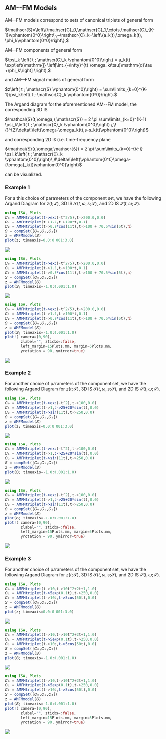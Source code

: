 
## AM--FM Models

AM--FM models correspond to sets of canonical triplets of general form

$\mathscr{S}=\left\{\mathscr{C}_0,\mathscr{C}_1,\cdots,\mathscr{C}_{K-1}\vphantom{0^0}\right\},~\mathscr{C}_k=\left\{a_k(t),\omega_k(t), \phi_k\vphantom{0^0}\right\},$

AM--FM components of general form

$\psi_k \left( t ; \mathscr{C}_k \vphantom{0^0}\right) = a_k(t) \exp\left(\mathrm{j} \left[\int_{-\infty}^{t} \omega_k(\tau)\mathrm{d}\tau +\phi_k\right] \right),$

and AM--FM signal models of general form

$z\left( t ; \mathscr{S} \vphantom{0^0}\right)  = \sum\limits_{k=0}^{K-1}\psi_k\left( t ; \mathscr{C}_k \vphantom{0^0}\right).$

The Argand diagram for the aforementioned AM--FM model, the corresponding 3D IS

$\mathcal{S}(t,\omega,s;\mathscr{S}) = 2 \pi \sum\limits_{k=0}^{K-1} \psi_k\left( t ; \mathscr{C}_k \vphantom{0^0}\right) \,\!{}^{2}\delta\!\left(\omega-\omega_k(t),s-s_k(t)\vphantom{0^0}\right)$

and corresponding 2D IS (i.e. time-frequency plane)

$\mathcal{S}(t,\omega;\mathscr{S})  =  2 \pi \sum\limits_{k=0}^{K-1} \psi_k\left( t ; \mathscr{C}_k \vphantom{0^0}\right)\,\!\delta\!\left(\vphantom{0^0}\omega-{\omega}_k(t)\vphantom{0^0}\right)$

can be visualized.


### Example 1
For a this choice of parameters of the component set, we have the following Argand Diagram for $z(t;\mathscr{S})$, 3D IS $\mathcal{S}(t,\omega,s;\mathscr{S})$, and 2D IS $\mathcal{S}(t,\omega;\mathscr{S})$.

```julia
using ISA, Plots
𝐶₀ = AMFMtriplet(t->exp(-t^2/5),t->200.0,0.0)
𝐶₁ = AMFMtriplet(t->1.0,t->100*t,0.1)
𝐶₂ = AMFMtriplet(t->0.8*cos(11t),t->100 + 70.5*sin(5t),π)
𝑆 = compSet([𝐶₀,𝐶₁,𝐶₂])
z = AMFMmodel(𝑆)
plot(z; timeaxis=0.0:0.001:3.0)
```
![](https://raw.githubusercontent.com/NMSU-ISA/ISA/master/docs/src/assets/IS_exAMFMmodel1.png)

```julia
using ISA, Plots
𝐶₀ = AMFMtriplet(t->exp(-t^2/5),t->200.0,0.0)
𝐶₁ = AMFMtriplet(t->1.0,t->100*t,0.1)
𝐶₂ = AMFMtriplet(t->0.8*cos(11t),t->100 + 70.5*sin(5t),π)
𝑆 = compSet([𝐶₀,𝐶₁,𝐶₂])
z = AMFMmodel(𝑆)
plot(𝑆; timeaxis=-1.0:0.001:1.0)
```
![](https://raw.githubusercontent.com/NMSU-ISA/ISA/master/docs/src/assets/IS_exAMFMmodel2.png)

```julia
using ISA, Plots
𝐶₀ = AMFMtriplet(t->exp(-t^2/5),t->200.0,0.0)
𝐶₁ = AMFMtriplet(t->1.0,t->100*t,0.1)
𝐶₂ = AMFMtriplet(t->0.8*cos(11t),t->100 + 70.5*sin(5t),π)
𝑆 = compSet([𝐶₀,𝐶₁,𝐶₂])
z = AMFMmodel(𝑆)
plot(𝑆; timeaxis=-1.0:0.001:1.0)
plot!( camera=(0,90),
       zlabel="", zticks=:false,
       left_margin=15Plots.mm, margin=5Plots.mm,
       yrotation = 90, ymirror=true)
```
![](https://raw.githubusercontent.com/NMSU-ISA/ISA/master/docs/src/assets/IS_exAMFMmodel3.png)

### Example 2

For another choice of parameters of the component set, we have the following Argand Diagram for $z(t;\mathscr{S})$, 3D IS $\mathcal{S}(t,\omega,s;\mathscr{S})$, and 2D IS $\mathcal{S}(t,\omega;\mathscr{S})$.

```julia
using ISA, Plots
𝐶₀ = AMFMtriplet(t->exp(-t^2),t->100,0.0)
𝐶₁ = AMFMtriplet(t->1,t->25+20*sin(t),0.0)
𝐶₂ = AMFMtriplet(t->sin(11t),t->250,0.0)
𝑆 = compSet([𝐶₀,𝐶₁,𝐶₂])
z = AMFMmodel(𝑆)
plot(z; timeaxis=0.0:0.001:3.0)
```
![](https://raw.githubusercontent.com/NMSU-ISA/ISA/master/docs/src/assets/IS_exAMFMmodel4.png)

```julia
using ISA, Plots
𝐶₀ = AMFMtriplet(t->exp(-t^2),t->100,0.0)
𝐶₁ = AMFMtriplet(t->1,t->25+20*sin(t),0.0)
𝐶₂ = AMFMtriplet(t->sin(11t),t->250,0.0)
𝑆 = compSet([𝐶₀,𝐶₁,𝐶₂])
z = AMFMmodel(𝑆)
plot(𝑆; timeaxis=-1.0:0.001:1.0)
```
![](https://raw.githubusercontent.com/NMSU-ISA/ISA/master/docs/src/assets/IS_exAMFMmodel5.png)

```julia
using ISA, Plots
𝐶₀ = AMFMtriplet(t->exp(-t^2),t->100,0.0)
𝐶₁ = AMFMtriplet(t->1,t->25+20*sin(t),0.0)
𝐶₂ = AMFMtriplet(t->sin(11t),t->250,0.0)
𝑆 = compSet([𝐶₀,𝐶₁,𝐶₂])
z = AMFMmodel(𝑆)
plot(𝑆; timeaxis=-1.0:0.001:1.0)
plot!( camera=(0,90),
       zlabel="", zticks=:false,
       left_margin=15Plots.mm, margin=5Plots.mm,
       yrotation = 90, ymirror=true)
```
![](https://raw.githubusercontent.com/NMSU-ISA/ISA/master/docs/src/assets/IS_exAMFMmodel6.png)


### Example 3
For another choice of parameters of the component set, we have the following Argand Diagram for $z(t;\mathscr{S})$, 3D IS $\mathcal{S}(t,\omega,s;\mathscr{S})$, and 2D IS $\mathcal{S}(t,\omega;\mathscr{S})$.

```julia
using ISA, Plots
𝐶₀ = AMFMtriplet(t->10,t->10t^2+2t+1,1.0)
𝐶₁ = AMFMtriplet(t->5exp(0.1t),t->250,0.0)
𝐶₂ = AMFMtriplet(t->10t,t->5cos(50t),0.0)
𝑆 = compSet([𝐶₀,𝐶₁,𝐶₂])
z = AMFMmodel(𝑆)
plot(z; timeaxis=0.0:0.001:3.0)
```
![](https://raw.githubusercontent.com/NMSU-ISA/ISA/master/docs/src/assets/IS_exAMFMmodel7.png)

```julia
using ISA, Plots
𝐶₀ = AMFMtriplet(t->10,t->10t^2+2t+1,1.0)
𝐶₁ = AMFMtriplet(t->5exp(0.1t),t->250,0.0)
𝐶₂ = AMFMtriplet(t->10t,t->5cos(50t),0.0)
𝑆 = compSet([𝐶₀,𝐶₁,𝐶₂])
z = AMFMmodel(𝑆)
plot(𝑆; timeaxis=-1.0:0.001:1.0)
```
![](https://raw.githubusercontent.com/NMSU-ISA/ISA/master/docs/src/assets/IS_exAMFMmodel8.png)

```julia
using ISA, Plots
𝐶₀ = AMFMtriplet(t->10,t->10t^2+2t+1,1.0)
𝐶₁ = AMFMtriplet(t->5exp(0.1t),t->250,0.0)
𝐶₂ = AMFMtriplet(t->10t,t->5cos(50t),0.0)
𝑆 = compSet([𝐶₀,𝐶₁,𝐶₂])
z = AMFMmodel(𝑆)
plot(𝑆; timeaxis=-1.0:0.001:1.0)
plot!( camera=(0,90),
       zlabel="", zticks=:false,
       left_margin=15Plots.mm, margin=5Plots.mm,
       yrotation = 90, ymirror=true)
```
![](https://raw.githubusercontent.com/NMSU-ISA/ISA/master/docs/src/assets/IS_exAMFMmodel9.png)

